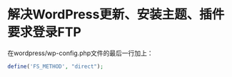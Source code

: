 # 解决WordPress更新、安装主题、插件要求登录FTP

在wordpress/wp-config.php文件的最后一行加上：

```php
define('FS_METHOD', "direct");
```


